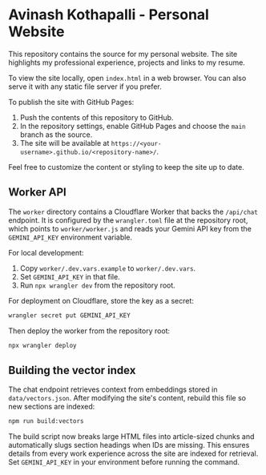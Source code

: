 # Avinash Kothapalli - Personal Website

This repository contains the source for my personal website. The site highlights my professional experience, projects and links to my resume.

To view the site locally, open `index.html` in a web browser. You can also serve it with any static file server if you prefer.

To publish the site with GitHub Pages:

1. Push the contents of this repository to GitHub.
2. In the repository settings, enable GitHub Pages and choose the `main` branch as the source.
3. The site will be available at `https://<your-username>.github.io/<repository-name>/`.

Feel free to customize the content or styling to keep the site up to date.

## Worker API

The `worker` directory contains a Cloudflare Worker that backs the `/api/chat` endpoint. It is configured by the `wrangler.toml` file at the repository root, which points to `worker/worker.js` and reads your Gemini API key from the `GEMINI_API_KEY` environment variable.

For local development:

1. Copy `worker/.dev.vars.example` to `worker/.dev.vars`.
2. Set `GEMINI_API_KEY` in that file.
3. Run `npx wrangler dev` from the repository root.

For deployment on Cloudflare, store the key as a secret:

```sh
wrangler secret put GEMINI_API_KEY
```

Then deploy the worker from the repository root:

```sh
npx wrangler deploy
```

## Building the vector index

The chat endpoint retrieves context from embeddings stored in `data/vectors.json`. After modifying the site's content, rebuild this file so new sections are indexed:

```sh
npm run build:vectors
```

The build script now breaks large HTML files into article-sized chunks and automatically slugs section headings when IDs are missing. This ensures details from every work experience across the site are indexed for retrieval. Set `GEMINI_API_KEY` in your environment before running the command.
